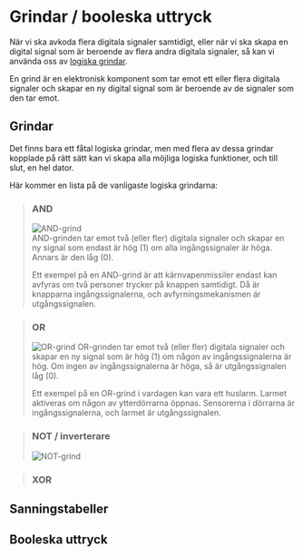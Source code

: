 # Grindar / booleska uttryck

När vi ska avkoda flera digitala signaler samtidigt, eller när vi ska skapa en digital signal som är beroende av flera andra digitala signaler, så kan vi använda oss av <u>logiska grindar</u>.

<!-- ![Logiska grindar](/media/logic-gates.svg) -->

En grind är en elektronisk komponent som tar emot ett eller flera digitala signaler och skapar en ny digital signal som är beroende av de signaler som den tar emot.


## Grindar

Det finns bara ett fåtal logiska grindar, men med flera av dessa grindar kopplade på rätt sätt kan vi skapa alla möjliga logiska funktioner, och till slut, en hel dator.

Här kommer en lista på de vanligaste logiska grindarna:

> ### AND
> ![AND-grind](/media/and.svg)  
> AND-grinden tar emot två (eller fler) digitala signaler och skapar en ny signal som endast är hög (1) om alla ingångssignaler är höga. Annars är den låg (0).
>
> Ett exempel på en AND-grind är att kärnvapenmissiler endast kan avfyras om två personer trycker på knappen samtidigt. Då är knapparna ingångssignalerna, och avfyrningsmekanismen är utgångssignalen.

> ### OR
> ![OR-grind](/media/or.svg)
> OR-grinden tar emot två (eller fler) digitala signaler och skapar en ny signal som är hög (1) om någon av ingångssignalerna är hög. Om ingen av ingångssignalerna är höga, så är utgångssignalen låg (0).
>
> Ett exempel på en OR-grind i vardagen kan vara ett huslarm. Larmet aktiveras om någon av ytterdörrarna öppnas. Sensorerna i dörrarna är ingångssignalerna, och larmet är utgångssignalen.


> ### NOT / inverterare
> ![NOT-grind](/media/not.svg)

> ### XOR

## Sanningstabeller

## Booleska uttryck